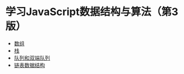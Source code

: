 # 学习JavaScript数据结构与算法（第3版）

- [数组](./array.md)
- [栈](./stack.md)
- [队列和双端队列](./queue.md)
- [链表数据结构](./linked-list.md)